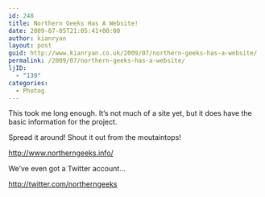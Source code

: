 ```yaml
---
id: 248
title: Northern Geeks Has A Website!
date: 2009-07-05T21:05:41+00:00
author: kianryan
layout: post
guid: http://www.kianryan.co.uk/2009/07/northern-geeks-has-a-website/
permalink: /2009/07/northern-geeks-has-a-website/
ljID:
  - "139"
categories:
  - Photog
---
```

This took me long enough. It’s not much of a site yet, but it does have the basic information for the project.

Spread it around! Shout it out from the moutaintops!

<http://www.northerngeeks.info/>

We’ve even got a Twitter account…

<http://twitter.com/northerngeeks>